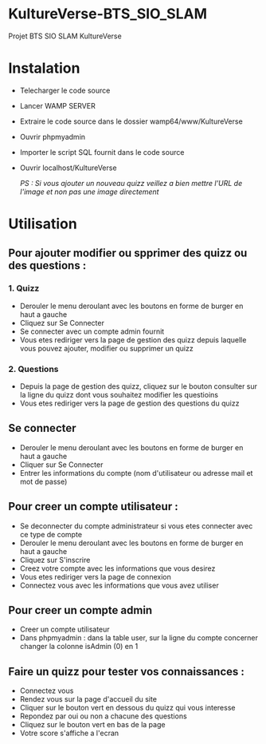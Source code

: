 # KultureVerse-BTS_SIO_SLAM

Projet BTS SIO SLAM KultureVerse

# Instalation

-   Telecharger le code source
-   Lancer WAMP SERVER
-   Extraire le code source dans le dossier wamp64/www/KultureVerse
-   Ouvrir phpmyadmin
-   Importer le script SQL fournit dans le code source
-   Ouvrir localhost/KultureVerse

    _PS : Si vous ajouter un nouveau quizz veillez a bien mettre l'URL de l'image et non pas une image directement_

# Utilisation

## Pour ajouter modifier ou spprimer des quizz ou des questions :

### 1. Quizz

-   Derouler le menu deroulant avec les boutons en forme de burger en haut a gauche
-   Cliquez sur Se Connecter
-   Se connecter avec un compte admin fournit
-   Vous etes rediriger vers la page de gestion des quizz depuis laquelle vous pouvez ajouter, modifier ou supprimer un quizz

### 2. Questions

-   Depuis la page de gestion des quizz, cliquez sur le bouton consulter sur la ligne du quizz dont vous souhaitez modifier les questioins
-   Vous etes rediriger vers la page de gestion des questions du quizz

## Se connecter

-   Derouler le menu deroulant avec les boutons en forme de burger en haut a gauche
-   Cliquer sur Se Connecter
-   Entrer les informations du compte (nom d'utilisateur ou adresse mail et mot de passe)

## Pour creer un compte utilisateur :

-   Se deconnecter du compte administrateur si vous etes connecter avec ce type de compte
-   Derouler le menu deroulant avec les boutons en forme de burger en haut a gauche
-   Cliquez sur S'inscrire
-   Creez votre compte avec les informations que vous desirez
-   Vous etes rediriger vers la page de connexion
-   Connectez vous avec les informations que vous avez utiliser

## Pour creer un compte admin

-   Creer un compte utilisateur
-   Dans phpmyadmin : dans la table user, sur la ligne du compte concerner changer la colonne isAdmin (0) en 1

## Faire un quizz pour tester vos connaissances :

-   Connectez vous
-   Rendez vous sur la page d'accueil du site
-   Cliquer sur le bouton vert en dessous du quizz qui vous interesse
-   Repondez par oui ou non a chacune des questions
-   Cliquez sur le bouton vert en bas de la page
-   Votre score s'affiche a l'ecran
